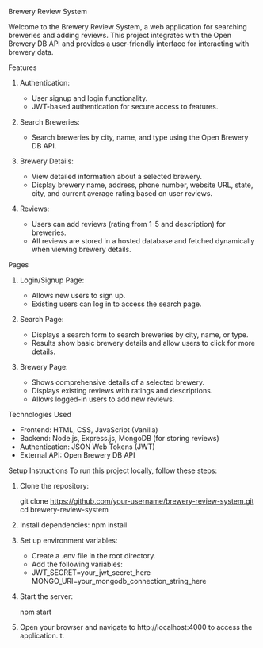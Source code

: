 Brewery Review System

Welcome to the Brewery Review System, a web application for searching breweries and adding reviews. 
This project integrates with the Open Brewery DB API and provides a user-friendly interface for interacting with brewery data.

Features

1. Authentication:
   - User signup and login functionality.
   - JWT-based authentication for secure access to features.

2. Search Breweries:
   - Search breweries by city, name, and type using the Open Brewery DB API.

3. Brewery Details:
   - View detailed information about a selected brewery.
   - Display brewery name, address, phone number, website URL, state, city, and current average rating based on user reviews.

4. Reviews:
   - Users can add reviews (rating from 1-5 and description) for breweries.
   - All reviews are stored in a hosted database and fetched dynamically when viewing brewery details.

Pages

1. Login/Signup Page:
   - Allows new users to sign up.
   - Existing users can log in to access the search page.

2. Search Page:
   - Displays a search form to search breweries by city, name, or type.
   - Results show basic brewery details and allow users to click for more details.

3. Brewery Page:
   - Shows comprehensive details of a selected brewery.
   - Displays existing reviews with ratings and descriptions.
   - Allows logged-in users to add new reviews.

Technologies Used

- Frontend: HTML, CSS, JavaScript (Vanilla)
- Backend: Node.js, Express.js, MongoDB (for storing reviews)
- Authentication: JSON Web Tokens (JWT)
- External API: Open Brewery DB API

Setup Instructions
To run this project locally, follow these steps:
1. Clone the repository:

   git clone https://github.com/your-username/brewery-review-system.git
   cd brewery-review-system
   

2. Install dependencies:
   npm install
3. Set up environment variables:
   - Create a .env file in the root directory.
   - Add the following variables:
   - 
     JWT_SECRET=your_jwt_secret_here
     MONGO_URI=your_mongodb_connection_string_here
     

4. Start the server:

   npm start
   

5. Open your browser and navigate to http://localhost:4000 to access the application.
t.
